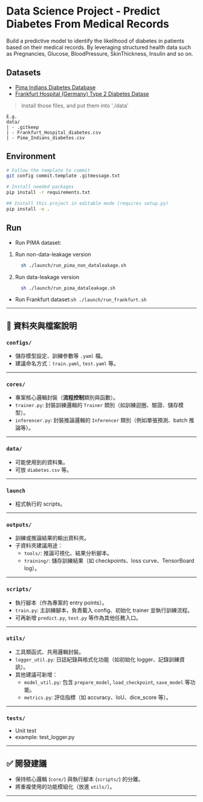 # Data Science Project - Predict Diabetes From Medical Records

Build a predictive model to identify the likelihood of diabetes in patients based on their medical records. By leveraging structured health data such as Pregnancies, Glucose, BloodPressure, SkinThickness, Insulin and so on.

## Datasets
- [Pima Indians Diabetes Database](https://www.kaggle.com/datasets/uciml/pima-indians-diabetes-database)
- [Frankfurt Hospital (Germany) Type 2 Diabetes Datase](https://www.kaggle.com/datasets/johndasilva/diabetes/data)
> Install those files, and put them into './data'

```
E.g.
data/
| - .gitkeep
| - Frankfurt_Hospital_diabetes.csv
| - Pima_Indians_diabetes.csv
```

## Environment
```bash
# Follow the template to commit
git config commit.template .gitmessage.txt

# Install needed packages
pip install -r requirements.txt

## Install this project in editable mode (requires setup.py)
pip install -e .
```

## Run
- Run PIMA dataset:
1. Run non-data-leakage version 
    ```sh
      sh ./launch/run_pima_non_dataleakage.sh
    ```
2. Run data-leakage version 
    ```sh
      sh ./launch/run_pima_dataleakage.sh
    ```

- Run Frankfurt dataset:`sh ./launch/run_frankfurt.sh`

---

## 📁 資料夾與檔案說明

### `configs/`
- 儲存模型設定、訓練參數等 `.yaml` 檔。
- 建議命名方式：`train.yaml`, `test.yaml` 等。

---

### `cores/`
- 專案核心邏輯封裝（**流程控制**類別與函數）。
- `trainer.py`: 封裝訓練邏輯的 `Trainer` 類別（如訓練迴圈、驗證、儲存模型）。
- `inferencer.py`: 封裝推論邏輯的 `Inferencer` 類別（例如單張預測、batch 推論等）。

---

### `data/`
- 可能使用到的資料集。
- 可放 `diabetes.csv` 等。

---

### `launch`
- 程式執行的 scripts。

---

### `outputs/`
- 訓練或推論結果的輸出資料夾。
- 子資料夾建議用途：
  - `tools/`: 推論可視化、結果分析腳本。
  - `training/`: 儲存訓練結果（如 checkpoints、loss curve、TensorBoard log）。

---

### `scripts/`
- 執行腳本（作為專案的 entry points）。
- `train.py`: 主訓練腳本，負責載入 config、初始化 trainer 並執行訓練流程。
- 可再新增 `predict.py`, `test.py` 等作為其他任務入口。

---

### `utils/`
- 工具類函式、共用邏輯封裝。
- `logger_util.py`: 日誌紀錄與格式化功能（如初始化 logger、記錄訓練資訊）。
- 其他建議可新增：
  - `model_util.py`: 包含 `prepare_model`, `load_checkpoint`, `save_model` 等功能。
  - `metrics.py`: 評估指標（如 accuracy、IoU、dice_score 等）。

---

### `tests/`
- Unit test
- example: test_logger.py

---

## ✅ 開發建議
- 保持核心邏輯 (`core/`) 與執行腳本 (`scripts/`) 的分離。
- 將重複使用的功能模組化（放進 `utils/`）。

---
